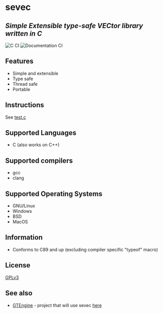 # sevec
## _Simple Extensible type-safe VECtor library written in C_

![C CI](https://github.com/michaelskyf/sevec/actions/workflows/c.yml/badge.svg)
![Documentation CI](https://github.com/michaelskyf/sevec/actions/workflows/docs.yml/badge.svg)

## Features
- Simple and extensible
- Type safe
- Thread safe
- Portable

## Instructions
See [test.c](tests/test.c)

## Supported Languages
- C (also works on C++)

## Supported compilers
- gcc
- clang

## Supported Operating Systems
- GNU/Linux
- Windows
- BSD
- MacOS

## Information
- Conforms to C89 and up (excluding compiler specific "typeof" macro)

## License
[GPLv3](https://www.gnu.org/licenses/gpl-3.0.html)

## See also
- [GTEngine](https://github.com/michaelskyf/GTEngine) - project that will use sevec [here](https://github.com/michaelskyf/GTEngine/tree/master/lib)
